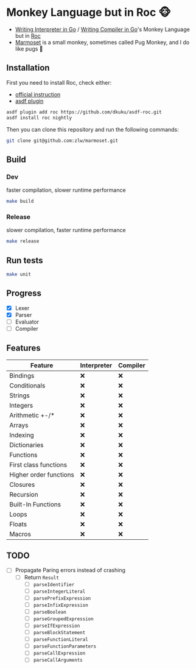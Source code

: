 # Monkey Language but in Roc 🐵
* [Writing Interpreter in Go](https://interpreterbook.com/) / [Writing Compiler in Go](https://compilerbook.com/)'s Monkey Language but in [Roc](https://www.roc-lang.org/)
* [Marmoset](https://en.wikipedia.org/wiki/Marmoset) is a small monkey, sometimes called Pug Monkey, and I do like pugs 🙈

## Installation

First you need to install Roc, check either:
* [official instruction](https://www.roc-lang.org/docs/installation)
* [asdf plugin](https://github.com/dkuku/asdf-roc)

```sh
asdf plugin add roc https://github.com/dkuku/asdf-roc.git
asdf install roc nightly
```

Then you can clone this repository and run the following commands:

```sh
git clone git@github.com:zlw/marmoset.git
```

## Build

### Dev
faster compilation, slower runtime performance
```sh
make build
```

### Release
slower compilation, faster runtime performance
```sh
make release
```

## Run tests

```sh
make unit
```

## Progress

- [x] Lexer
- [x] Parser
- [ ] Evaluator
- [ ] Compiler

## Features

| Feature                | Interpreter | Compiler |
|------------------------|-------------|----------|
| Bindings               | ❌          | ❌       |
| Conditionals           | ❌          | ❌       |
| Strings                | ❌          | ❌       |
| Integers               | ❌          | ❌       |
| Arithmetic +-/*        | ❌          | ❌       |
| Arrays                 | ❌          | ❌       |
| Indexing               | ❌          | ❌       |
| Dictionaries           | ❌          | ❌       |
| Functions              | ❌          | ❌       |
| First class functions  | ❌          | ❌       |
| Higher order functions | ❌          | ❌       |
| Closures               | ❌          | ❌       |
| Recursion              | ❌          | ❌       |
| Built-In Functions     | ❌          | ❌       |
| Loops                  | ❌          | ❌       |
| Floats                 | ❌          | ❌       |
| Macros                 | ❌          | ❌       |

## TODO

- [ ] Propagate Paring errors instead of crashing
  - [ ] Return `Result`
    - [ ] `parseIdentifier`
    - [ ] `parseIntegerLiteral`
    - [ ] `parsePrefixExpression`
    - [ ] `parseInfixExpression`
    - [ ] `parseBoolean`
    - [ ] `parseGroupedExpression`
    - [ ] `parseIfExpression`
    - [ ] `parseBlockStatement`
    - [ ] `parseFunctionLiteral`
    - [ ] `parseFunctionParameters`
    - [ ] `parseCallExpression`
    - [ ] `parseCallArguments`

